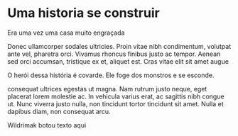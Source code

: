 # Uma historia se construir
Era uma vez uma casa muito engraçada

Donec ullamcorper sodales ultricies. Proin vitae nibh condimentum, volutpat ante vel, pharetra orci. Vivamus rhoncus finibus justo ac tempor. Aenean sed orci accumsan, tristique ex et, aliquet est. Cras vitae elit sit amet augue

O herói dessa história é covarde.
Ele foge dos monstros e se esconde.

consequat ultrices egestas ut magna. Nam rutrum justo neque, eget placerat lorem molestie ac. In vehicula varius erat, ac sagittis nibh congue ut. Nunc viverra justo nulla, non tincidunt tortor tincidunt sit amet. Nulla et dapibus diam, non consequat arcu.


Wildrimak botou texto aqui
